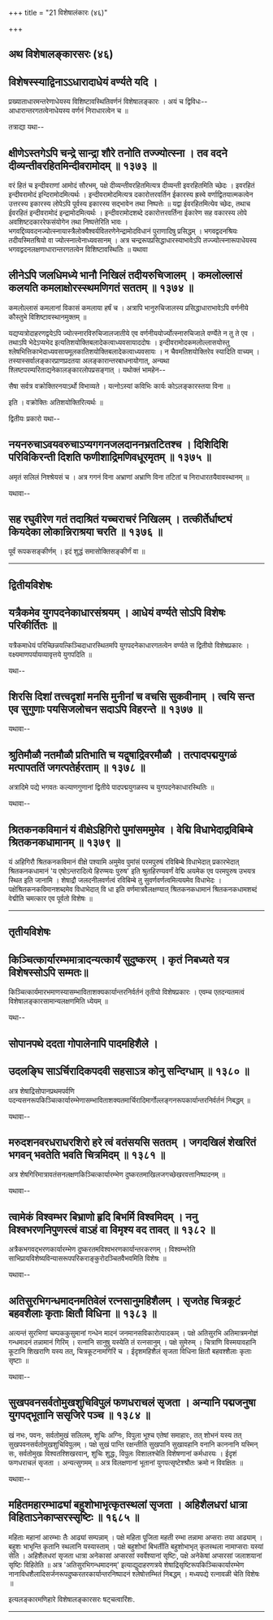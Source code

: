 +++
title = "21 विशेषालंकारः (४६)"

+++


## अथ विशेषालङ्कारसरः (४६)

## विशेषस्स्याद्विनाऽऽधारादाधेयं वर्ण्यते यदि ।

प्रख्याताधारमन्तरेणाधेयस्य विशिष्टावस्थितिवर्णनं विशेषालङ्कारः । अयं च
द्विविधः-- आधारान्तरगतत्वेनाधेयस्य वर्णनं निराधारत्वेन च ॥

तत्राद्या यथा--



## क्षीणेऽस्तगेऽपि चन्द्रे सान्द्रा शौरे तनोति तज्ज्योत्स्ना । तव वदने दीव्यन्तीवरहितमिन्दीवरामोदम् ॥ १३७३ ॥

वरं हितं च इन्दीवराणां आमोदं सौरभम्, पक्षे दीव्यन्तीवरहितमित्यत्र
दीव्यन्ती इवरहितमिति च्छेदः । इवरहितं इन्दीवरामोदं इन्दिरामोदमित्यर्थः ।
इन्दीवरामोदमित्यत्र दकारोत्तरवर्तिन ईकारस्य ह्रस्वे
वर्णाद्वितयात्मकत्वेन उत्तरस्य इकारस्य लोपेऽपि पूर्वस्य इकारस्य सद्भावेन
तथा निष्पत्तेः ॥ यद्वा ईवरहितमित्येव च्छेदः, तथाच ईवरहितं इन्दीवरामोदं
इन्द्रामोदमित्यर्थः । इन्दीवरामोदशब्दे दकारोत्तरवर्तिना ईकारेण सह
वकारस्य लोपे अवशिष्टदकाररेफसंयोगेन तथा निष्पत्तेरिति भावः ।
भगवद्दिव्यवदनज्योत्स्नायास्त्रैलोक्यैश्वर्यवितरणेनेन्द्रामोदविधानं
पुराणादिषु प्रसिद्धम् । भगवद्वदनश्रियः तदीयस्मितश्रियो वा
ज्योत्स्नात्वेनाध्यवसानम् । अत्र चन्द्ररूपप्रसिद्धाधारस्याभावेऽपि
तज्ज्योत्स्नारूपाधेयस्य भगवद्वदनलक्षणाधारान्तरगतत्वेन विशिष्टावस्थितिः ॥
यथावा



## लीनेऽपि जलधिमध्ये भानौ निखिलं तदीयरुचिजालम् । कमलोल्लासं कलयति कमलाक्षोरस्स्थमणिगतं सततम् ॥ १३७४ ॥

कमलोल्लासं कमलानां विकासं कमलाया हर्षं च । अत्रापि भानुरुचिजालस्य
प्रसिद्धाधाराभावेऽपि वर्णनीये कौस्तुभे विशिष्टावस्थानमुक्तम् ॥

यद्यप्यत्रोदाहरणद्वयेऽपि ज्योत्स्नारविरुचिजालजातीये एव
वर्णनीययोर्ज्योत्स्नारुचिजाले वर्ण्येते न तु ते एव । तथाऽपि भेदेऽप्यभेद
इत्यतिशयोक्तिबलादेकत्वाध्यवसायाददोषः । इन्दीवरामोदकमलोल्लासयोस्तु
श्लेषभित्तिकाभेदाध्यवसायमूलकातिशयोक्तिबलादेकत्वाध्यवसायः । न
चैवमतिशयोक्तिरेव स्यादिति वाच्यम् । तस्यास्सर्वालङ्कारप्राणप्रदतया
अलङ्कारान्तरबाधनायोगात्, अन्यथा
श्लिष्टपरम्परिताद्यनेकालङ्कारलोपप्रसङ्गात् । यथोक्तं भामहेन--

सैषा सर्वत्र वक्रोक्तिरनयाऽर्थो विभाव्यते ।
यत्नोऽस्यां कविभिः कार्यः कोऽलङ्कारस्तया विना ॥

इति । वक्रोक्तिः अतिशयोक्तिरित्यर्थः ॥

द्वितीयः प्रकारो यथा--



## नयनरुचाऽवयवरुचाऽप्यगगनजलदाननभ्रतटितश्च । दिशिदिशि परिविकिरन्ती दिशति फणीशाद्रिमणिवधूरमृतम् ॥ १३७५ ॥

अमृतं सलिलं निश्श्रेयसं च । अत्र गगनं विना अभ्राणां अभ्राणि विना तटितां
च निराधारतयैवावस्थानम् ॥

यथावा--



## सह रघुवीरेण गतं तदाश्रितं यच्चराचरं निखिलम् । तत्कीर्तेर्धाष्ट्यं कियदेका लोकान्निराश्रया चरति ॥ १३७६ ॥

पूर्वं रूपकसङ्कीर्णम् । इदं शुद्धं समासोक्तिसङ्कीर्णं वा ॥

------------------------------------------------------------------------

## द्वितीयविशेषः





## यत्रैकमेव युगपदनेकाधारसंश्रयम् । आधेयं वर्ण्यते सोऽपि विशेषः परिकीर्तितः ॥

यत्रैकमाधेयं परिच्छिन्नयत्किञ्चिदाधारस्थितमपि युगपदनेकाधारगतत्वेन
वर्ण्यते स द्वितीयो विशेषप्रकारः । वक्ष्यमाणपर्यायव्यावृत्तये युगपदिति ॥

यथा--



## शिरसि दिशां तत्त्वदृशां मनसि मुनीनां च वचसि सुकवीनाम् । त्वयि सन्त एव सुगुणाः पयसिजलोचन सदाऽपि विहरन्ते ॥ १३७७ ॥

यथावा--



## श्रुतिमौळौ नतमौळौ प्रतिभाति च यद्वृषाद्रिवरमौळौ । तत्पादपद्मयुगळं मत्पापततिं जगत्पतेर्हरताम् ॥ १३७८ ॥

अत्रादिमे पद्ये भगवतः कल्याणगुणानां द्वितीये पादपद्मयुगळस्य च
युगपदनेकाधारस्थितिः ॥

यथावा--



## श्रितकनकविमानं यं वीक्षेऽहिगिरो पुमांसममुमेव । वेद्मि विधाभेदाद्रविबिम्बे श्रितकनकधामानम् ॥ १३७९ ॥

यं अहिगिरौ श्रितकनकविमानं वीक्षे पश्यामि अमुमेव पुमांसं परमपुरुषं
रविबिम्बे विधाभेदात् प्रकारभेदात् श्रितकनकधामानं 'य एषोऽन्तरादित्ये
हिरण्मयः पुरुष' इति श्रुतहिरण्यवर्णं वेद्मि अयमेक एव परमपुरुष उभयत्र
स्थित इति जानामि । शेषाद्रौ जलदनीलवर्णत्वं रविबिम्बे तु
सुवर्णवर्णत्वमित्ययमेव विधाभेदः ।पक्षेश्रितकनकविमानशब्दमेव विधाभेदात् वि
धा इति वर्णमात्रवैलक्षण्यात् श्रितकनकधामानं श्रितकनकधामशब्दं वेद्मीति
चमत्कार एव पूर्वतो विशेषः ॥

------------------------------------------------------------------------

## तृतीयविशेषः





## किञ्चित्कार्यारम्भमात्रादन्यत्कार्यं सुदुष्करम् । कृतं निबध्यते यत्र विशेषस्सोऽपि सम्मतः॥

किञ्चित्कार्यमारभमाणस्यासम्भाविताशक्यकार्यान्तरनिर्वर्तनं तृतीयो
विशेषप्रकारः । एवम्च एतदन्यतमत्वं विशेषालङ्कारसामान्यलक्षणमिति ध्येयम् ॥

यथा--



## सोपानपथे ददता गोपालेनापि पादमहिशैले ।

## उदलङ्घि साऽर्चिरादिकपदवी सहसाऽत्र कोनु सन्दिग्धाम् ॥ १३८० ॥

अत्र शेषाद्रिसोपानप्रथमपर्वणि
पदन्यसनरूपकिञ्चित्कार्यारम्भेणासम्भाविताशक्यतमार्चिरादिमार्गोल्लङ्गनरूपकार्यान्तरनिर्वर्तनं
निबद्धम् ॥

यथावा--



## मरुदशनवरधराधरशिरो हरे त्वं वतंसयसि सततम् । जगदखिलं शेखरितं भगवन् भवतेति भवति चित्रमिदम् ॥ १३८१ ॥

अत्र शेषगिरिमात्रावतंसनलक्षणकिञ्चित्कार्यारम्भेण
दुष्करतमाखिलजगच्छेखरवत्तानिष्पादनम् ॥

यथावा--



## त्वामेकं विश्वम्भर बिभ्राणो हृदि बिभर्मि विश्वमिदम् । ननु विश्वभरणनिपुणस्त्वं वाऽहं वा विमृश्य वद तावत् ॥ १३८२ ॥

अत्रैकभगवद्भरणकार्यारम्भेण दुष्करतमविश्वभरणकार्यान्तरकरणम् ।
विश्वम्भरेति साभिप्रायविशेष्यविन्यासरूपपरिकराङ्कुरोदञ्चितवैभवमिति विशेषः
॥

यथावा--



## अतिसुरभिगन्धमादनमतिवेलं रत्नसानुमहिशैलम् । सृजतेह चित्रकूटं बहवशैलाः कृताः क्षितौ विधिना ॥ १३८३ ॥

अत्यन्तं सुरभिणां चम्पककुसुमानां गन्धेन मादनं जनमानसविकारोत्पादकम् ।
पक्षे अतिसुरभि अतिमात्रमनोज्ञं गन्धमादनं तन्नामानं गिरिम् । रत्नानि
सानुषु यस्येति तं रत्नसानुम् । पक्षे सुमेरुम् । चित्राणि विस्मयावहानि
कूटानि शिखराणि यस्य तत्, चित्रकूटनामगिरिं च । ईदृशमहिशैलं सृजता विधिना
क्षितौ बहवश्शैलाः कृताः सृष्टाः ॥

यथावा--



## सुखपवनसर्वतोमुखशुचिविपुलं फणधराचलं सृजता । अन्यानि पद्मजनुषा युगपद्भूतानि ससृजिरे पञ्च ॥ १३८४ ॥

खं नभः, पवनः, सर्वतोमुखं सलिलम्, शुचिः अग्निः, विपुला भूश्च एतेषां
समाहारः, तत् शोभनं यस्य तत् सुखपवनसर्वतोमुखशुचिविपुलम् । पक्षे सुखं
पान्ति रक्षन्तीति सुखपानि सुखावहानि वनानि काननानि यस्मिन् सः, सर्वतोमुखः
विश्वतश्शिखरवान्, शुचिः शुद्धः, विपुलः विशालश्चेति विशेषणानां कर्मधारयः
। ईदृशं फणधराचलं सृजता । अन्यत्सुगमम् ॥ अत्र विलक्षणानां भूतानां
युगपत्सृष्टेश्श्रौतः क्रमो न विवक्षितः ॥

यथावा--



## महितमहारम्भाढ्यां बहुशोभाभृत्कृतस्थलां सृजता । अहिशैलधरां धात्रा विहिताऽनेकाप्सरस्सृष्टिः ॥ १६८५ ॥

महिताः महानां आरम्भाः तैः आढ्यां सम्पन्नाम् । पक्षे महिता पूजिता महती
रम्भा तन्नामा अप्सराः तया आढ्याम् । बहुशः भाभृन्ति कृतानि स्थलानि
यस्यास्ताम् । पक्षे बहुशोभां बिभर्तीति बहुशोभाभृत् कृतस्थला नामाप्सराः
यस्यां सेति । अहिशैलधरां सृजता धात्रा अनेकासां अप्सरसां स्वर्वेश्यानां
सृष्टिः, पक्षे अनेकेषां अप्सरसां जलाशयानां सृष्टिः विहितेति ॥ अत्र
'अतिसुरभिगन्धमादनम्' इत्याद्युदाहरणत्रये
शेषाद्रिसृष्टिरूपकिञ्चित्कार्यारम्भेण
नानाविधशैलादिसर्जनरूपदुष्करतरकार्यान्तरनिष्पादनं श्लेषोत्तम्भितं
निबद्धम् । मध्यपद्ये रत्नावळी चेति विशेषः ॥

इत्यलङ्कारमणिहारे विशेषालङ्कारसरः षट्चत्वारिंशः.



------------------------------------------------------------------------

